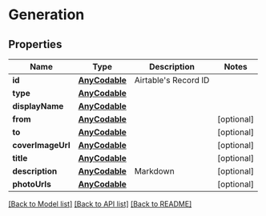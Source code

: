 # Generation

## Properties
Name | Type | Description | Notes
------------ | ------------- | ------------- | -------------
**id** | [**AnyCodable**](.md) | Airtable&#39;s Record ID | 
**type** | [**AnyCodable**](AnyCodable.md) |  | 
**displayName** | [**AnyCodable**](.md) |  | 
**from** | [**AnyCodable**](.md) |  | [optional] 
**to** | [**AnyCodable**](.md) |  | [optional] 
**coverImageUrl** | [**AnyCodable**](.md) |  | [optional] 
**title** | [**AnyCodable**](.md) |  | [optional] 
**description** | [**AnyCodable**](.md) | Markdown | [optional] 
**photoUrls** | [**AnyCodable**](.md) |  | [optional] 

[[Back to Model list]](../README.md#documentation-for-models) [[Back to API list]](../README.md#documentation-for-api-endpoints) [[Back to README]](../README.md)


